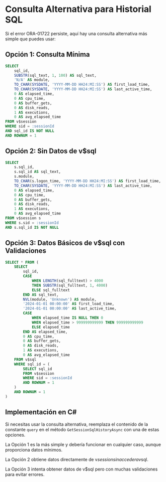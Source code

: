 # Consulta Alternativa para Historial SQL

Si el error ORA-01722 persiste, aquí hay una consulta alternativa más simple que puedes usar:

## Opción 1: Consulta Mínima

```sql
SELECT 
    sql_id,
    SUBSTR(sql_text, 1, 100) AS sql_text,
    'N/A' AS module,
    TO_CHAR(SYSDATE, 'YYYY-MM-DD HH24:MI:SS') AS first_load_time,
    TO_CHAR(SYSDATE, 'YYYY-MM-DD HH24:MI:SS') AS last_active_time,
    0 AS elapsed_time,
    0 AS cpu_time,
    0 AS buffer_gets,
    0 AS disk_reads,
    1 AS executions,
    0 AS avg_elapsed_time
FROM v$session
WHERE sid = :sessionId
AND sql_id IS NOT NULL
AND ROWNUM = 1
```

## Opción 2: Sin Datos de v$sql

```sql
SELECT 
    s.sql_id,
    s.sql_id AS sql_text,
    s.module,
    TO_CHAR(s.logon_time, 'YYYY-MM-DD HH24:MI:SS') AS first_load_time,
    TO_CHAR(SYSDATE, 'YYYY-MM-DD HH24:MI:SS') AS last_active_time,
    0 AS elapsed_time,
    0 AS cpu_time,
    0 AS buffer_gets,
    0 AS disk_reads,
    1 AS executions,
    0 AS avg_elapsed_time
FROM v$session s
WHERE s.sid = :sessionId
AND s.sql_id IS NOT NULL
```

## Opción 3: Datos Básicos de v$sql con Validaciones

```sql
SELECT * FROM (
    SELECT 
        sql_id,
        CASE 
            WHEN LENGTH(sql_fulltext) > 4000 
            THEN SUBSTR(sql_fulltext, 1, 4000)
            ELSE sql_fulltext
        END AS sql_text,
        NVL(module, 'Unknown') AS module,
        '2024-01-01 00:00:00' AS first_load_time,
        '2024-01-01 00:00:00' AS last_active_time,
        CASE 
            WHEN elapsed_time IS NULL THEN 0
            WHEN elapsed_time > 999999999999 THEN 999999999999
            ELSE elapsed_time
        END AS elapsed_time,
        0 AS cpu_time,
        0 AS buffer_gets,
        0 AS disk_reads,
        1 AS executions,
        0 AS avg_elapsed_time
    FROM v$sql
    WHERE sql_id = (
        SELECT sql_id 
        FROM v$session 
        WHERE sid = :sessionId 
        AND ROWNUM = 1
    )
    AND ROWNUM = 1
)
```

## Implementación en C#

Si necesitas usar la consulta alternativa, reemplaza el contenido de la constante `query` en el método `GetSessionSqlHistoryAsync` con una de estas opciones.

La Opción 1 es la más simple y debería funcionar en cualquier caso, aunque proporciona datos mínimos.

La Opción 2 obtiene datos directamente de v$session sin acceder a v$sql.

La Opción 3 intenta obtener datos de v$sql pero con muchas validaciones para evitar errores.
